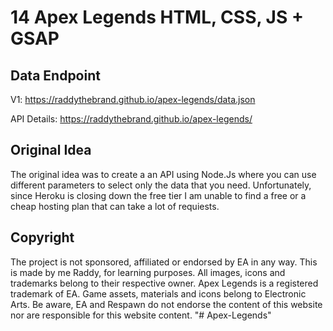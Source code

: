 # 14 Apex Legends HTML, CSS, JS + GSAP

## Data Endpoint

V1: https://raddythebrand.github.io/apex-legends/data.json

API Details: https://raddythebrand.github.io/apex-legends/

## Original Idea

The original idea was to create a an API using Node.Js where you can use different parameters to select only the data that you need. Unfortunately, since Heroku is closing down the free tier I am unable to find a free or a cheap hosting plan that can take a lot of requiests.

## Copyright

The project is not sponsored, affiliated or endorsed by EA in any way. This is made by me Raddy, for learning purposes. All images, icons and trademarks belong to their respective owner. Apex Legends is a registered trademark of EA. Game assets, materials and icons belong to Electronic Arts. Be aware, EA and Respawn do not endorse the content of this website nor are responsible for this website content.
"# Apex-Legends" 
